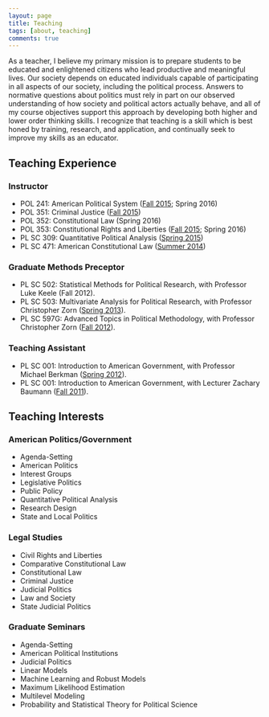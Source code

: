 ```yaml
---
layout: page
title: Teaching
tags: [about, teaching]
comments: true
---
```


As a teacher, I believe my primary mission is to prepare students to be educated and enlightened citizens who lead productive and meaningful lives. Our society depends on educated individuals capable of participating in all aspects of our society, including the political process. Answers to normative questions about politics must rely in part on our observed understanding of how society and political actors actually behave, and all of my course objectives support this approach by developing both higher and lower order thinking skills. I recognize that teaching is a skill which is best honed by training, research, and application, and continually seek to improve my skills as an educator.

## Teaching Experience

### Instructor

* POL 241: American Political System ([Fall 2015](https://drive.google.com/a/bensoltoff.com/file/d/0ByLziL7vt0rqb3NDR2haV20yTzg/view); Spring 2016)
* POL 351: Criminal Justice ([Fall 2015](https://drive.google.com/a/bensoltoff.com/file/d/0ByLziL7vt0rqS2xkUDN0aGF3WEk/view))
* POL 352: Constitutional Law (Spring 2016)
* POL 353: Constitutional Rights and Liberties ([Fall 2015](https://drive.google.com/a/bensoltoff.com/file/d/0ByLziL7vt0rqVmRsWlJFRS1lck0/view); Spring 2016)
* PL SC 309: Quantitative Political Analysis ([Spring 2015](https://drive.google.com/file/d/0ByLziL7vt0rqRHR5X3dCVldWQ2s/view?usp=sharing))
* PL SC 471: American Constitutional Law ([Summer 2014](https://drive.google.com/file/d/0ByLziL7vt0rqWkdoNXlhMTZ1Q1E/edit?usp=sharing))

### Graduate Methods Preceptor

* PL SC 502: Statistical Methods for Political Research, with Professor Luke Keele (Fall 2012).
* PL SC 503: Multivariate Analysis for Political Research, with Professor Christopher Zorn ([Spring 2013](https://drive.google.com/file/d/0ByLziL7vt0rqSGFaMXMxaHFhRWM/edit?usp=sharing)).
* PL SC 597G: Advanced Topics in Political Methodology, with Professor Christopher Zorn ([Fall 2012](https://drive.google.com/file/d/0ByLziL7vt0rqWExXTUpCVDlBX1k/edit?usp=sharing)).

### Teaching Assistant

* PL SC 001: Introduction to American Government, with Professor Michael Berkman ([Spring 2012](https://drive.google.com/file/d/0ByLziL7vt0rqWFR6aHgwM2o2bUk/edit?usp=sharing)).
* PL SC 001: Introduction to American Government, with Lecturer Zachary Baumann ([Fall 2011](https://drive.google.com/file/d/0ByLziL7vt0rqdTYyWTJ1NEFURkk/edit?usp=sharing)).


## Teaching Interests

### American Politics/Government

* Agenda-Setting
* American Politics
* Interest Groups
* Legislative Politics
* Public Policy
* Quantitative Political Analysis
* Research Design
* State and Local Politics

### Legal Studies

* Civil Rights and Liberties
* Comparative Constitutional Law
* Constitutional Law
* Criminal Justice
* Judicial Politics
* Law and Society
* State Judicial Politics

### Graduate Seminars

* Agenda-Setting
* American Political Institutions
* Judicial Politics
* Linear Models
* Machine Learning and Robust Models
* Maximum Likelihood Estimation
* Multilevel Modeling
* Probability and Statistical Theory for Political Science


